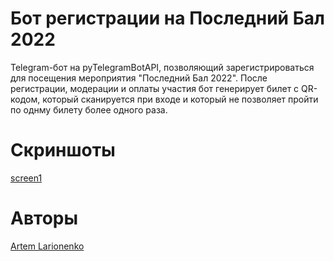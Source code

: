 # Бот регистрации на Последний Бал 2022
Telegram-бот на pyTelegramBotAPI, позволяющий зарегистрироваться для посещения мероприятия "Последний Бал 2022".
После регистрации, модерации и оплаты участия бот генерирует билет с QR-кодом, который сканируется при входе и который не позволяет пройти по однму билету более одного раза.

# Скриншоты
[screen1](https://github.com/lrrrtm/lastball_telegram_bot/blob/master/screen/1.jpg)

# Авторы
[Artem Larionenko](https://github.com/lrrrtm)
